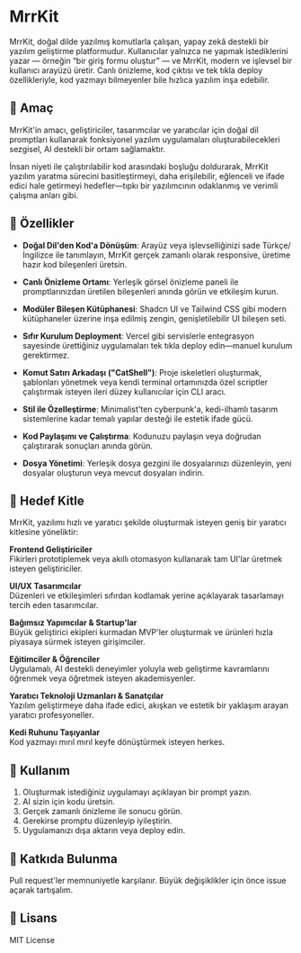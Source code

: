 # MrrKit

MrrKit, doğal dilde yazılmış komutlarla çalışan, yapay zekâ destekli bir yazılım geliştirme platformudur. Kullanıcılar yalnızca ne yapmak istediklerini yazar — örneğin “bir giriş formu oluştur” — ve MrrKit, modern ve işlevsel bir kullanıcı arayüzü üretir. Canlı önizleme, kod çıktısı ve tek tıkla deploy özellikleriyle, kod yazmayı bilmeyenler bile hızlıca yazılım inşa edebilir.

## 🎯 Amaç

MrrKit'in amacı, geliştiriciler, tasarımcılar ve yaratıcılar için doğal dil promptları kullanarak fonksiyonel yazılım uygulamaları oluşturabilecekleri sezgisel, AI destekli bir ortam sağlamaktır.

İnsan niyeti ile çalıştırılabilir kod arasındaki boşluğu doldurarak, MrrKit yazılım yaratma sürecini basitleştirmeyi, daha erişilebilir, eğlenceli ve ifade edici hale getirmeyi hedefler—tıpkı bir yazılımcının odaklanmış ve verimli çalışma anları gibi.

## 🚀 Özellikler

- **Doğal Dil'den Kod'a Dönüşüm**: Arayüz veya işlevselliğinizi sade Türkçe/İngilizce ile tanımlayın, MrrKit gerçek zamanlı olarak responsive, üretime hazır kod bileşenleri üretsin.

- **Canlı Önizleme Ortamı**: Yerleşik görsel önizleme paneli ile promptlarınızdan üretilen bileşenleri anında görün ve etkileşim kurun.

- **Modüler Bileşen Kütüphanesi**: Shadcn UI ve Tailwind CSS gibi modern kütüphaneler üzerine inşa edilmiş zengin, genişletilebilir UI bileşen seti.

- **Sıfır Kurulum Deployment**: Vercel gibi servislerle entegrasyon sayesinde ürettiğiniz uygulamaları tek tıkla deploy edin—manuel kurulum gerektirmez.

- **Komut Satırı Arkadaşı ("CatShell")**: Proje iskeletleri oluşturmak, şablonları yönetmek veya kendi terminal ortamınızda özel scriptler çalıştırmak isteyen ileri düzey kullanıcılar için CLI aracı.

- **Stil ile Özelleştirme**: Minimalist'ten cyberpunk'a, kedi-ilhamlı tasarım sistemlerine kadar temalı yapılar desteği ile estetik ifade gücü.

- **Kod Paylaşımı ve Çalıştırma**: Kodunuzu paylaşın veya doğrudan çalıştırarak sonuçları anında görün.

- **Dosya Yönetimi**: Yerleşik dosya gezgini ile dosyalarınızı düzenleyin, yeni dosyalar oluşturun veya mevcut dosyaları indirin.

## 👥 Hedef Kitle

MrrKit, yazılımı hızlı ve yaratıcı şekilde oluşturmak isteyen geniş bir yaratıcı kitlesine yöneliktir:

**Frontend Geliştiriciler**  
Fikirleri prototiplemek veya akıllı otomasyon kullanarak tam UI'lar üretmek isteyen geliştiriciler.

**UI/UX Tasarımcılar**  
Düzenleri ve etkileşimleri sıfırdan kodlamak yerine açıklayarak tasarlamayı tercih eden tasarımcılar.

**Bağımsız Yapımcılar & Startup'lar**  
Büyük geliştirici ekipleri kurmadan MVP'ler oluşturmak ve ürünleri hızla piyasaya sürmek isteyen girişimciler.

**Eğitimciler & Öğrenciler**  
Uygulamalı, AI destekli deneyimler yoluyla web geliştirme kavramlarını öğrenmek veya öğretmek isteyen akademisyenler.

**Yaratıcı Teknoloji Uzmanları & Sanatçılar**  
Yazılım geliştirmeye daha ifade edici, akışkan ve estetik bir yaklaşım arayan yaratıcı profesyoneller.

**Kedi Ruhunu Taşıyanlar**  
Kod yazmayı mırıl mırıl keyfe dönüştürmek isteyen herkes.

## 🎯 Kullanım

1. Oluşturmak istediğiniz uygulamayı açıklayan bir prompt yazın.
2. AI sizin için kodu üretsin.
3. Gerçek zamanlı önizleme ile sonucu görün.
4. Gerekirse promptu düzenleyip iyileştirin.
5. Uygulamanızı dışa aktarın veya deploy edin.

## 🤝 Katkıda Bulunma

Pull request'ler memnuniyetle karşılanır. Büyük değişiklikler için önce issue açarak tartışalım.

## 📄 Lisans

MIT License
